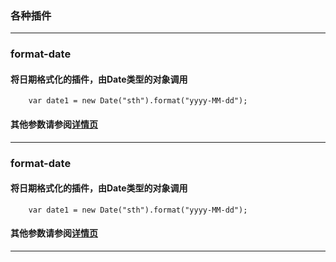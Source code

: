 ### 各种插件
--------

### format-date
#### 将日期格式化的插件，由Date类型的对象调用
```  
    var date1 = new Date("sth").format("yyyy-MM-dd");
```
#### 其他参数请参阅[详情页](https://github.com/dq77/plug-in/tree/master/format-date)
--------

### format-date
#### 将日期格式化的插件，由Date类型的对象调用
```  
    var date1 = new Date("sth").format("yyyy-MM-dd");
```
#### 其他参数请参阅[详情页](https://github.com/dq77/plug-in/tree/master/format-date)
--------
